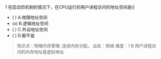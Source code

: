 1
在启动页机制的情况下，在CPU运行的用户进程访问的地址空间是()
- ( ) A.物理地址空间
- (x) B.逻辑地址空间
- ( ) C.外设地址空间
- ( ) D.都不是

> 知识点：物理内存管理: 连续内存分配。
> 出处：网络
> 难度：1
> B 用户进程访问的内存地址是虚拟地址

